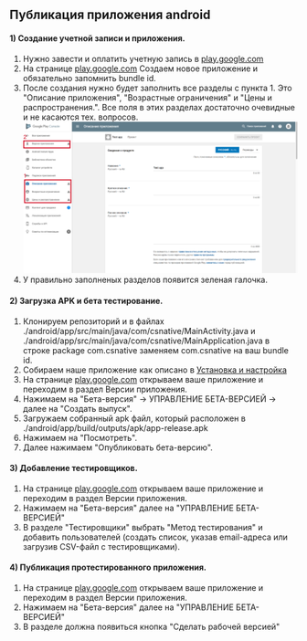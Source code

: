 ## Публикация приложения android

#### 1) Создание учетной записи и приложения.
1. Нужно завести и оплатить учетную запись в [play.google.com](https://play.google.com/)
2. На странице [play.google.com](https://play.google.com/apps/publish) Создаем новое приложение и обязательно запомнить bundle id.
3. После создания нужно будет заполнить все разделы с пункта 1. Это "Описание приложения", "Возрастные ограничения" и "Цены и распространения.". Все поля в этих разделах достаточно очевидные и не касаются тех. вопросов.
![alt text](./images/android_console.png " ")
4. У правильно заполненых разделов появится зеленая галочка.


#### 2) Загрузка APK и бета тестирование.

1. Клонируем репозиторий и в файлах ./android/app/src/main/java/com/csnative/MainActivity.java и ./android/app/src/main/java/com/csnative/MainApplication.java в строке package com.csnative заменяем com.csnative на ваш bundle id.
2. Cобираем наше приложение как описано в [Установка и настройка](./installation.md)
3. На странице [play.google.com](https://play.google.com/apps/publish) открываем ваше приложение и переходим в раздел Версии приложения.
4. Нажимаем на "Бета-версия" → УПРАВЛЕНИЕ БЕТА-ВЕРСИЕЙ → далее на "Создать выпуск".
5. Загружаем собранный apk файл, который расположен в ./android/app/build/outputs/apk/app-release.apk
6. Нажимаем на "Посмотреть".
7. Далее нажимаем "Опубликовать бета-версию".


#### 3) Добавление тестировщиков.

1. На странице [play.google.com](https://play.google.com/apps/publish) открываем ваше приложение и переходим в раздел Версии приложения.
2. Нажимаем на "Бета-версия" далее на "УПРАВЛЕНИЕ БЕТА-ВЕРСИЕЙ"
3. В разделе "Тестировщики" выбрать "Метод тестирования" и добавить пользователей (создать список, указав email-адреса или загрузив CSV-файл с тестировщиками).


#### 4) Публикация протестированного приложения.

1. На странице [play.google.com](https://play.google.com/apps/publish) открываем ваше приложение и переходим в раздел Версии приложения.
2. Нажимаем на "Бета-версия" далее на "УПРАВЛЕНИЕ БЕТА-ВЕРСИЕЙ"
3. В разделе должна появиться кнопка "Cделать рабочей версией"

